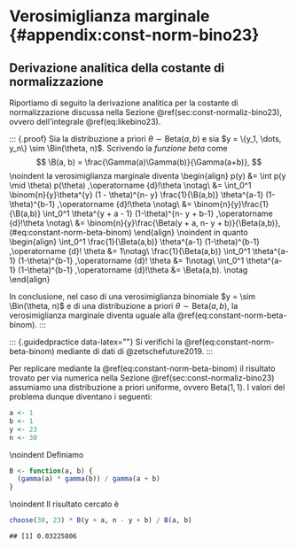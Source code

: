 # Verosimiglianza marginale {#appendix:const-norm-bino23}


## Derivazione analitica della costante di normalizzazione

Riportiamo di seguito la derivazione analitica per la costante di normalizzazione discussa nella Sezione \@ref(sec:const-normaliz-bino23), ovvero dell'integrale \@ref(eq:likebino23). 


::: {.proof}
Sia la distribuzione a priori $\theta \sim \mbox{Beta}(a, b)$ e sia $y = \{y_1, \dots, y_n\} \sim \Bin(\theta, n)$. Scrivendo la _funzione beta_ come
$$
\B(a, b) = \frac{\Gamma(a)\Gamma(b)}{\Gamma(a+b)},
$$
\noindent
la verosimiglianza marginale diventa
\begin{align}
p(y) &= \int p(y \mid \theta) p(\theta) \,\operatorname {d}\!\theta \notag\\
&= \int_0^1 \binom{n}{y}\theta^{y} (1 - \theta)^{n- y} \frac{1}{\B(a,b)} \theta^{a-1} (1-\theta)^{b-1} \,\operatorname {d}\!\theta \notag\\
&= \binom{n}{y}\frac{1}{\B(a,b)} \int_0^1 \theta^{y + a - 1} (1-\theta)^{n- y + b-1}  \,\operatorname {d}\!\theta \notag\\
&= \binom{n}{y}\frac{\Beta(y + a, n- y + b)}{\Beta(a,b)},
(\#eq:constant-norm-beta-binom)
\end{align}
\noindent
in quanto
\begin{align}
\int_0^1 \frac{1}{\Beta(a,b)} \theta^{a-1} (1-\theta)^{b-1} \,\operatorname {d}\! \theta &= 1\notag\\
\frac{1}{\Beta(a,b)} \int_0^1  \theta^{a-1} (1-\theta)^{b-1} \,\operatorname {d}\! \theta &= 1\notag\\
\int_0^1  \theta^{a-1} (1-\theta)^{b-1} \,\operatorname {d}\!\theta &= \Beta(a,b). \notag
\end{align}

In conclusione, nel caso di una verosimiglianza binomiale $y = \sim \Bin(\theta, n)$ e di una distribuzione a priori $\theta \sim \mbox{Beta}(a, b)$, la verosimiglianza marginale diventa uguale alla \@ref(eq:constant-norm-beta-binom).
:::

::: {.guidedpractice data-latex=""}
Si verifichi la \@ref(eq:constant-norm-beta-binom) mediante di dati di @zetschefuture2019. 
:::

Per replicare mediante la \@ref(eq:constant-norm-beta-binom) il risultato trovato per via numerica nella Sezione \@ref(sec:const-normaliz-bino23) assumiamo una distribuzione a priori uniforme, ovvero $\mbox{Beta}(1, 1)$. I valori del problema dunque diventano i seguenti:


```r
a <- 1
b <- 1
y <- 23
n <- 30
```

\noindent
Definiamo


```r
B <- function(a, b) {
  (gamma(a) * gamma(b)) / gamma(a + b)
}
```

\noindent
Il risultato cercato è


```r
choose(30, 23) * B(y + a, n - y + b) / B(a, b)
```

```
## [1] 0.03225806
```






